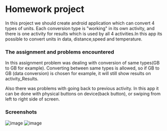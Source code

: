 # Homework project

In this project we should create android application which can convert 4 types of units. Each conversion type is "working" in its own activity,
and there is one activity for results which is used by all 4 activities.In this app its possible to convert units in data,
distance,speed and temperature.

### The assignment and problems encountered

In this assignment problem was dealing with conversion of same types(GB to GB for example). Converting between same types is allowed, so
if GB to GB (data conversion) is chosen for example, it will still show results on activity_Results.

Also there was problems with going back to previous activity. In this app it can be done with physical buttons on device(back button),
or swiping from left to right side of screen.


### Screenshots

![image](https://user-images.githubusercontent.com/30581389/39134012-e35b56ba-4715-11e8-9960-0576fb7db23e.png)
![image](https://user-images.githubusercontent.com/30581389/39134251-797c5996-4716-11e8-90f7-32ebd46fbb5e.png)


